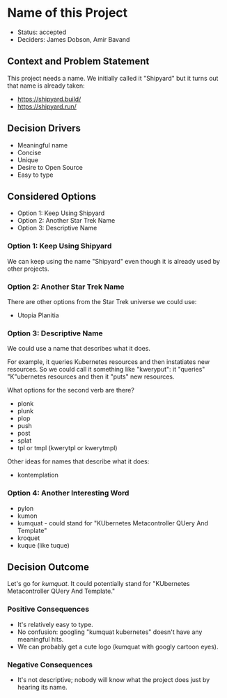 # Name of this Project

- Status: accepted
- Deciders: James Dobson, Amir Bavand


## Context and Problem Statement

This project needs a name. We initially called it "Shipyard" but it turns out that name is already taken:

- https://shipyard.build/
- https://shipyard.run/



## Decision Drivers

- Meaningful name
- Concise
- Unique
- Desire to Open Source
- Easy to type



## Considered Options

- Option 1: Keep Using Shipyard
- Option 2: Another Star Trek Name
- Option 3: Descriptive Name


### Option 1: Keep Using Shipyard

We can keep using the name "Shipyard" even though it is already used by other projects.


### Option 2: Another Star Trek Name

There are other options from the Star Trek universe we could use:
- Utopia Planitia


### Option 3: Descriptive Name

We could use a name that describes what it does.

For example, it queries Kubernetes resources and then instatiates new resources. So we could call it something
like "kweryput": it "queries" "K"ubernetes resources and then it "puts" new resources.

What options for the second verb are there?

- plonk
- plunk
- plop
- push
- post
- splat
- tpl or tmpl (kwerytpl or kwerytmpl)

Other ideas for names that describe what it does:

- kontemplation


### Option 4: Another Interesting Word

- pylon
- kumon
- kumquat - could stand for "KUbernetes Metacontroller QUery And Template"
- kroquet
- kuque (like tuque)



## Decision Outcome

Let's go for *kumquat*. It could potentially stand for "KUbernetes Metacontroller QUery And Template."


### Positive Consequences

- It's relatively easy to type.
- No confusion: googling "kumquat kubernetes" doesn't have any meaningful hits.
- We can probably get a cute logo (kumquat with googly cartoon eyes).

### Negative Consequences

- It's not descriptive; nobody will know what the project does just by hearing its name.


